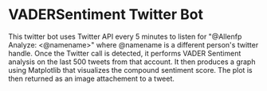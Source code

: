 # VADERSentiment Twitter Bot

This twitter bot uses Twitter API every 5 minutes to listen for "@Allenfp Analyze: <@namename>" where @namename is a different person's twitter handle. Once the Twitter call is detected, it performs VADER Sentiment analysis on the last 500 tweets from that account. It then produces a graph using Matplotlib that visualizes the compound sentiment score. The plot is then returned as an image attachement to a tweet.

